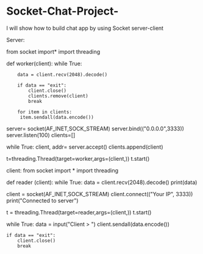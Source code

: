 # Socket-Chat-Project-
I will show how to build chat app by using Socket server-client 


Server:

from socket import*
import threading


def worker(client):
    while True:

        data = client.recv(2048).decode()

        if data == "exit":
            client.close()
            clients.remove(client)
            break

        for item in clients:
         item.sendall(data.encode())



server= socket(AF_INET,SOCK_STREAM)
server.bind(("0.0.0.0",3333))
server.listen(100)
clients=[]


while True:
 client, addr= server.accept()
 clients.append(client)

 t=threading.Thread(target=worker,args=(client,))
 t.start()



client:
from socket import *
import threading

def reader (client):
    while True:
     data = client.recv(2048).decode()
     print(data)


client = socket(AF_INET,SOCK_STREAM)
client.connect(("Your IP", 3333))
print("Connected to server")


t = threading.Thread(target=reader,args=(client,))
t.start()



while True:
    data = input("Client > ")
    client.sendall(data.encode())

    if data == "exit":
        client.close()
        break



